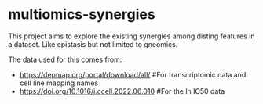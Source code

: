 # multiomics-synergies

This project aims to explore the existing synergies among disting features in a dataset. Like epistasis but not limited to gneomics.

The data used for this comes from:
* https://depmap.org/portal/download/all/ #For transcriptomic data and cell line mapping names
* https://doi.org/10.1016/j.ccell.2022.06.010 #For the ln IC50 data

